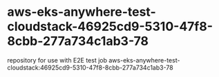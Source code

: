 # aws-eks-anywhere-test-cloudstack-46925cd9-5310-47f8-8cbb-277a734c1ab3-78
repository for use with E2E test job aws-eks-anywhere-test-cloudstack:46925cd9-5310-47f8-8cbb-277a734c1ab3-78
